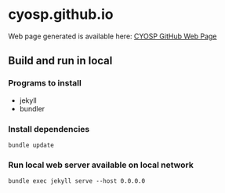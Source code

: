# cyosp.github.io

Web page generated is available here: [CYOSP GitHub Web Page](http://cyosp.github.io/)

## Build and run in local

### Programs to install

 - jekyll
 - bundler

### Install dependencies

```
bundle update
```

### Run local web server available on local network

```
bundle exec jekyll serve --host 0.0.0.0
```
